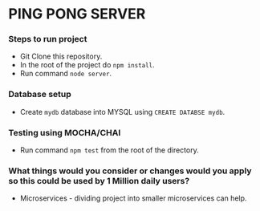 # PING PONG SERVER

### Steps to run project

- Git Clone this repository.
- In the root of the project do `npm install`.
- Run command `node server`.

### Database setup

- Create `mydb` database into MYSQL using `CREATE DATABSE mydb`.

### Testing using MOCHA/CHAI

- Run command `npm test` from the root of the directory.


### What things would you consider or changes would you apply so this could be used by 1 Million daily users?

- Microservices - dividing project into smaller microservices can help.